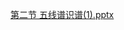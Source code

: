 [第二节 五线谱识谱(1).pptx](https://www.yuque.com/attachments/yuque/0/2022/pptx/12393765/1661510192678-c7636f19-036f-4f9d-8fda-8a8f67000e40.pptx)
